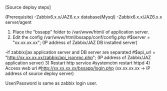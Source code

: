 [Source deploy steps]

(Prerequisite)
-Zabbix6.x.x/JAZ6.x.x database(Mysql)
-Zabbix6.x.x/JAZ6.x.x server/agent


1) Place the "bssapp" folder to /var/www/html/ of application server.
2) Edit the config /var/www/html/bssapp/conf/config.php
   #$server = "xx.xx.xx.xx"; (IP address of Zabbix/JAZ DB installed server)
  
  -if zabbix/jax application  server and DB server are separated
  #$api_url = "http://xx.xx.xx.xx/zabbix/api_jsonrpc.php"; (IP address of Zabbix/JAZ application server)
3) Restart http service
  #systemctm restart httpd
4) Access web url
   #http://xx.xx.xx.xx/bssapp/login.php (xx.xx.xx.xx -> IP address of source deploy server)
   
   User/Password is same as zabbix login user.
